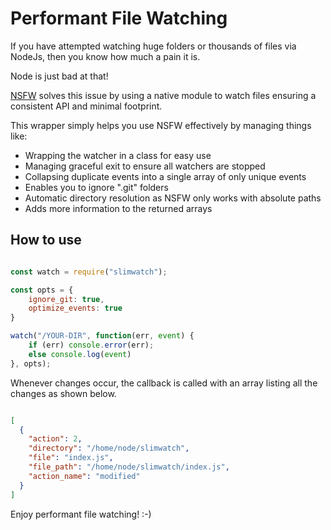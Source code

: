 # Performant File Watching

If you have attempted watching huge folders or thousands of files via NodeJs, then you know how much a pain it is.

Node is just bad at that!

[NSFW](https://github.com/Axosoft/nsfw) solves this issue by using a native module to watch files ensuring a consistent API and minimal footprint.

This wrapper simply helps you use NSFW effectively by managing things like:

- Wrapping the watcher in a class for easy use
- Managing graceful exit to ensure all watchers are stopped
- Collapsing duplicate events into a single array of only unique events
- Enables you to ignore ".git" folders 
- Automatic directory resolution as NSFW only works with absolute paths
- Adds more information to the returned arrays


## How to use

```javascript

const watch = require("slimwatch");

const opts = { 
    ignore_git: true, 
    optimize_events: true 
}

watch("/YOUR-DIR", function(err, event) {
    if (err) console.error(err);
    else console.log(event)
}, opts);

```

Whenever changes occur, the callback is called with an array listing all the changes as shown below.

```json

[
  {
    "action": 2,
    "directory": "/home/node/slimwatch", 
    "file": "index.js",
    "file_path": "/home/node/slimwatch/index.js",
    "action_name": "modified"
  }
]

```

Enjoy performant file watching! :-)